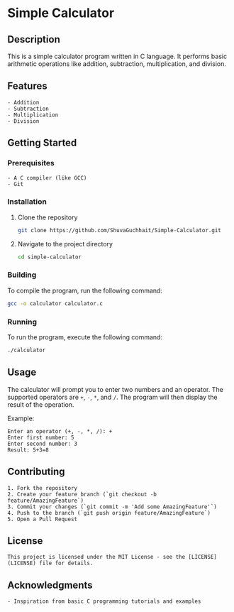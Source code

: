 
# Simple Calculator

## Description

This is a simple calculator program written in C language. It performs basic arithmetic operations like addition, subtraction, multiplication, and division.

## Features
```
- Addition
- Subtraction
- Multiplication
- Division
```
## Getting Started

### Prerequisites
```
- A C compiler (like GCC)
- Git
```
### Installation

1. Clone the repository
    ```bash
    git clone https://github.com/ShuvaGuchhait/Simple-Calculator.git
    ```
2. Navigate to the project directory
    ```bash
    cd simple-calculator
    ```

### Building

To compile the program, run the following command:
```bash
gcc -o calculator calculator.c
```

### Running

To run the program, execute the following command:
```bash
./calculator
```

## Usage

The calculator will prompt you to enter two numbers and an operator. The supported operators are `+`, `-`, `*`, and `/`. The program will then display the result of the operation.

Example:
```
Enter an operator (+, -, *, /): +
Enter first number: 5
Enter second number: 3
Result: 5+3=8
```

## Contributing
```
1. Fork the repository
2. Create your feature branch (`git checkout -b feature/AmazingFeature`)
3. Commit your changes (`git commit -m 'Add some AmazingFeature'`)
4. Push to the branch (`git push origin feature/AmazingFeature`)
5. Open a Pull Request
```

## License
```
This project is licensed under the MIT License - see the [LICENSE](LICENSE) file for details.
```
## Acknowledgments
```
- Inspiration from basic C programming tutorials and examples
```
